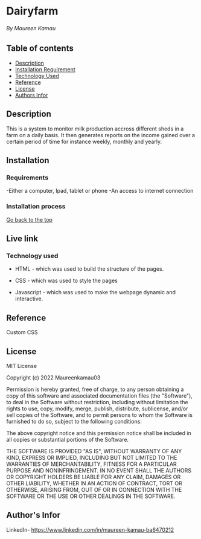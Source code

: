 # Dairyfarm

###### By Maureen Kamau

## Table of contents

- [Description](#description)
- [Installation Requirement](#Installation)
- [Technology Used](#Technology-used)
- [Reference](#Reference)
- [License](#License)
- [Authors Infor](#Authors-Infor)

## Description

This is a system to monitor milk production accross different sheds in a farm on a daily basis. It then generates reports on the income gained over a certain period of time for instance weekly, monthly and yearly.

## Installation

### Requirements

-Either a computer, Ipad, tablet or phone
-An access to internet connection

### Installation process

[Go back to the top](#dairyfarm)

## Live link

### Technology used

- HTML - which was used to build the structure of the pages.

- CSS - which was used to style the pages

- Javascript - which was used to make the webpage dynamic and interactive.

## Reference

Custom CSS

## License

MIT License

Copyright (c) 2022 Maureenkamau03

Permission is hereby granted, free of charge, to any person obtaining a copy
of this software and associated documentation files (the "Software"), to deal
in the Software without restriction, including without limitation the rights
to use, copy, modify, merge, publish, distribute, sublicense, and/or sell
copies of the Software, and to permit persons to whom the Software is
furnished to do so, subject to the following conditions:

The above copyright notice and this permission notice shall be included in all
copies or substantial portions of the Software.

THE SOFTWARE IS PROVIDED "AS IS", WITHOUT WARRANTY OF ANY KIND, EXPRESS OR
IMPLIED, INCLUDING BUT NOT LIMITED TO THE WARRANTIES OF MERCHANTABILITY,
FITNESS FOR A PARTICULAR PURPOSE AND NONINFRINGEMENT. IN NO EVENT SHALL THE
AUTHORS OR COPYRIGHT HOLDERS BE LIABLE FOR ANY CLAIM, DAMAGES OR OTHER
LIABILITY, WHETHER IN AN ACTION OF CONTRACT, TORT OR OTHERWISE, ARISING FROM,
OUT OF OR IN CONNECTION WITH THE SOFTWARE OR THE USE OR OTHER DEALINGS IN THE
SOFTWARE.

## Author's Infor

LinkedIn- https://www.linkedin.com/in/maureen-kamau-ba6470212
